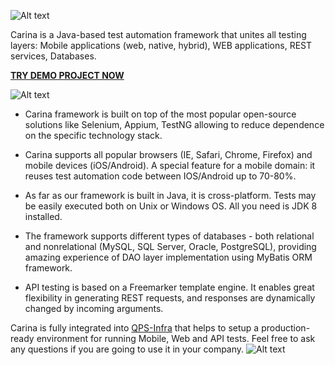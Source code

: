 ![Alt text](img/carina.png "Carina Logo")

Carina is a Java-based test automation framework that unites all testing layers: Mobile applications (web, native, hybrid), WEB applications, REST services, Databases.

<B>[TRY DEMO PROJECT NOW](https://github.com/qaprosoft/carina-demo)</B>

![Alt text](img/carina_space.png "Carina Overview")

* Carina framework is built on top of the most popular open-source solutions like Selenium, Appium, TestNG allowing to reduce dependence on the specific technology stack.

* Carina supports all popular browsers (IE, Safari, Chrome, Firefox) and mobile devices (iOS/Android). A special feature for a mobile domain: it reuses test automation code between IOS/Android up to 70-80%.

* As far as our framework is built in Java, it is cross-platform. Tests may be easily executed both on Unix or Windows OS. All you need is JDK 8 installed.

* The framework supports different types of databases - both relational and nonrelational (MySQL, SQL Server, Oracle, PostgreSQL), providing amazing experience of DAO layer implementation using MyBatis ORM framework.

* API testing is based on a Freemarker template engine. It enables great flexibility in generating REST requests, and responses are dynamically changed by incoming arguments.


Carina is fully integrated into [QPS-Infra](https://github.com/qaprosoft/qps-infra) that helps to setup a production-ready environment for running Mobile, Web and API tests. Feel free to ask any questions if you are going to use it in your company.
![Alt text](img/infrastructure.png "Infrastructure")
